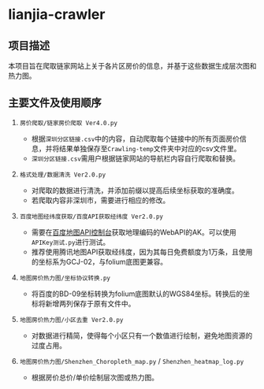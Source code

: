 # lianjia-crawler

## 项目描述
本项目旨在爬取链家网站上关于各片区房价的信息，并基于这些数据生成层次图和热力图。

## 主要文件及使用顺序

1. `房价爬取/链家房价爬取 Ver4.0.py`
   - 根据`深圳分区链接.csv`中的内容，自动爬取每个链接中的所有页面房价信息，并将结果单独保存至`Crawling-temp`文件夹中对应的csv文件里。
   - `深圳分区链接.csv`需用户根据链家网站的导航栏内容自行爬取和替换。

2. `格式处理/数据清洗 Ver2.0.py`
   - 对爬取的数据进行清洗，并添加前缀以提高后续坐标获取的准确度。
   - 若爬取内容非深圳市，需要进行相应的修改。

3. `百度地图经纬度获取/百度API获取经纬度 Ver2.0.py`
   - 需要在[百度地图API控制台](https://lbsyun.baidu.com/apiconsole/key#/home)获取地理编码的WebAPI的AK。可以使用`APIKey测试.py`进行测试。
   - 推荐使用腾讯地图API获取经纬度，因为其每日免费额度为1万条，且使用的坐标系为GCJ-02，与folium底图更兼容。

4. `地图房价热力图/坐标协议转换.py`
   - 将百度的BD-09坐标转换为folium底图默认的WGS84坐标。转换后的坐标将新增两列保存于原有文件中。

5. `地图房价热力图/小区去重 Ver2.0.py`
   - 对数据进行精简，使得每个小区只有一个数值进行绘制，避免地图资源的过度占用。

6. `地图房价热力图/Shenzhen_Choropleth_map.py` / `Shenzhen_heatmap_log.py`
   - 根据房价总价/单价绘制层次图或热力图。

